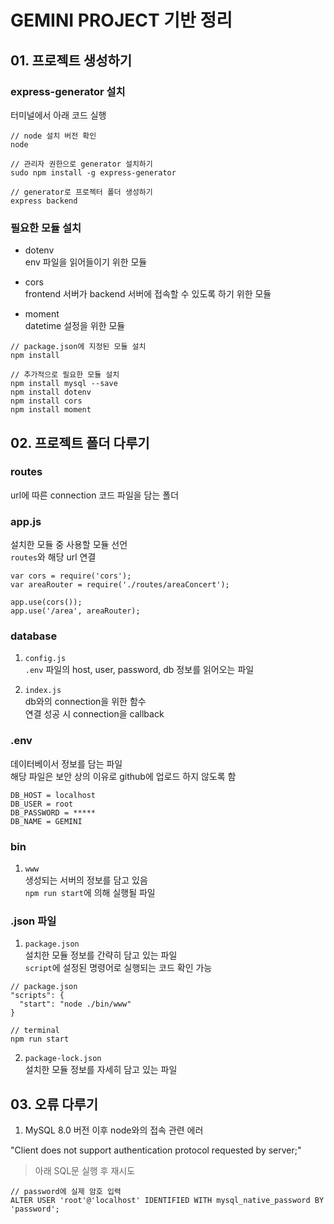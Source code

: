 # GEMINI PROJECT 기반 정리

## 01. 프로젝트 생성하기
### express-generator 설치
터미널에서 아래 코드 실행
```
// node 설치 버전 확인
node

// 관리자 권한으로 generator 설치하기
sudo npm install -g express-generator

// generator로 프로젝터 폴더 생성하기
express backend
```

### 필요한 모듈 설치
- dotenv  
env 파일을 읽어들이기 위한 모듈

- cors  
frontend 서버가 backend 서버에 접속할 수 있도록 하기 위한 모듈

- moment  
datetime 설정을 위한 모듈

```
// package.json에 지정된 모듈 설치
npm install

// 추가적으로 필요한 모듈 설치
npm install mysql --save
npm install dotenv
npm install cors
npm install moment
```

## 02. 프로젝트 폴더 다루기
### routes
url에 따른 connection 코드 파일을 담는 폴더

### app.js
설치한 모듈 중 사용할 모듈 선언  
`routes`와 해당 url 연결  
```
var cors = require('cors');
var areaRouter = require('./routes/areaConcert');

app.use(cors());
app.use('/area', areaRouter);
```

### database
1. `config.js`  
`.env` 파일의 host, user, password, db 정보를 읽어오는 파일

2. `index.js`  
db와의 connection을 위한 함수  
연결 성공 시 connection을 callback

### .env
데이터베이서 정보를 담는 파일  
해당 파일은 보안 상의 이유로 github에 업로드 하지 않도록 함
```
DB_HOST = localhost
DB_USER = root
DB_PASSWORD = *****
DB_NAME = GEMINI
```

### bin
1. `www`  
생성되는 서버의 정보를 담고 있음  
`npm run start`에 의해 실행될 파일

### .json 파일
1. `package.json`  
설치한 모듈 정보를 간략히 담고 있는 파일  
`script`에 설정된 명령어로 실행되는 코드 확인 가능
```
// package.json
"scripts": {
  "start": "node ./bin/www"
}

// terminal
npm run start
```

2. `package-lock.json`  
설치한 모듈 정보를 자세히 담고 있는 파일

## 03. 오류 다루기
1. MySQL 8.0 버전 이후 node와의 접속 관련 에러  

"Client does not support authentication protocol requested by server;"  
> 아래 SQL문 실행 후 재시도
```
// password에 실제 암호 입력
ALTER USER 'root'@'localhost' IDENTIFIED WITH mysql_native_password BY 'password';
```
